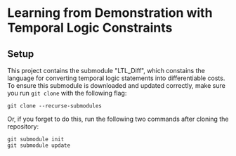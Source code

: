 # Learning from Demonstration with Temporal Logic Constraints

## Setup

This project contains the submodule "LTL_Diff", which constains the language for converting temporal logic statements into differentiable costs. To ensure this submodule is downloaded and updated correctly, make sure you run ```git clone``` with the following flag:

    git clone --recurse-submodules

Or, if you forget to do this, run the following two commands after cloning the repository:

    git submodule init
    git submodule update
